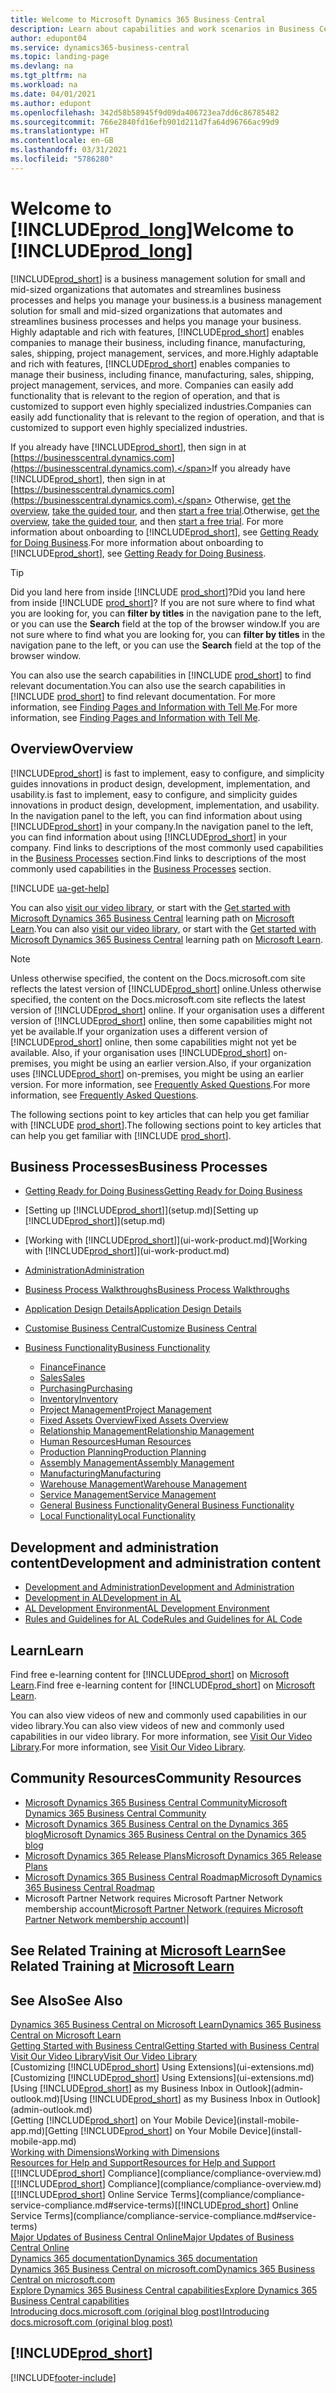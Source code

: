 ```yaml
---
title: Welcome to Microsoft Dynamics 365 Business Central
description: Learn about capabilities and work scenarios in Business Central that helps companies manage their business, including finance, manufacturing, sales, shipping, project management, services, and more.
author: edupont04
ms.service: dynamics365-business-central
ms.topic: landing-page
ms.devlang: na
ms.tgt_pltfrm: na
ms.workload: na
ms.date: 04/01/2021
ms.author: edupont
ms.openlocfilehash: 342d58b58945f9d09da406723ea7dd6c86785482
ms.sourcegitcommit: 766e2840fd16efb901d211d7fa64d96766ac99d9
ms.translationtype: HT
ms.contentlocale: en-GB
ms.lasthandoff: 03/31/2021
ms.locfileid: "5786280"
---
```

# <a name="welcome-to-prod_long"></a><span data-ttu-id="181c7-103">Welcome to [!INCLUDE[prod_long](includes/prod_long.md)]</span><span class="sxs-lookup"><span data-stu-id="181c7-103">Welcome to [!INCLUDE[prod_long](includes/prod_long.md)]</span></span>

[!INCLUDE[prod_short](includes/prod_short.md)] <span data-ttu-id="181c7-104">is a business management solution for small and mid-sized organizations that automates and streamlines business processes and helps you manage your business.</span><span class="sxs-lookup"><span data-stu-id="181c7-104">is a business management solution for small and mid-sized organizations that automates and streamlines business processes and helps you manage your business.</span></span> <span data-ttu-id="181c7-105">Highly adaptable and rich with features, [!INCLUDE[prod_short](includes/prod_short.md)] enables companies to manage their business, including finance, manufacturing, sales, shipping, project management, services, and more.</span><span class="sxs-lookup"><span data-stu-id="181c7-105">Highly adaptable and rich with features, [!INCLUDE[prod_short](includes/prod_short.md)] enables companies to manage their business, including finance, manufacturing, sales, shipping, project management, services, and more.</span></span> <span data-ttu-id="181c7-106">Companies can easily add functionality that is relevant to the region of operation, and that is customized to support even highly specialized industries.</span><span class="sxs-lookup"><span data-stu-id="181c7-106">Companies can easily add functionality that is relevant to the region of operation, and that is customized to support even highly specialized industries.</span></span>  

<span data-ttu-id="181c7-107">If you already have [!INCLUDE[prod_short](includes/prod_short.md)], then sign in at [https://businesscentral.dynamics.com](https://businesscentral.dynamics.com).</span><span class="sxs-lookup"><span data-stu-id="181c7-107">If you already have [!INCLUDE[prod_short](includes/prod_short.md)], then sign in at [https://businesscentral.dynamics.com](https://businesscentral.dynamics.com).</span></span> <span data-ttu-id="181c7-108">Otherwise, [get the overview](https://dynamics.microsoft.com/business-central/overview/),  [take the guided tour](https://dynamics.microsoft.com/en-us/guidedtour/dynamics/business-central/1/1), and then [start a free trial](https://go.microsoft.com/fwlink/?linkid=847861).</span><span class="sxs-lookup"><span data-stu-id="181c7-108">Otherwise, [get the overview](https://dynamics.microsoft.com/business-central/overview/),  [take the guided tour](https://dynamics.microsoft.com/en-us/guidedtour/dynamics/business-central/1/1), and then [start a free trial](https://go.microsoft.com/fwlink/?linkid=847861).</span></span> <span data-ttu-id="181c7-109">For more information about onboarding to [!INCLUDE[prod_short](includes/prod_short.md)], see [Getting Ready for Doing Business](ui-get-ready-business.md).</span><span class="sxs-lookup"><span data-stu-id="181c7-109">For more information about onboarding to [!INCLUDE[prod_short](includes/prod_short.md)], see [Getting Ready for Doing Business](ui-get-ready-business.md).</span></span>  

> [!TIP]
> <span data-ttu-id="181c7-110">Did you land here from inside [!INCLUDE [prod_short](includes/prod_short.md)]?</span><span class="sxs-lookup"><span data-stu-id="181c7-110">Did you land here from inside [!INCLUDE [prod_short](includes/prod_short.md)]?</span></span> <span data-ttu-id="181c7-111">If you are not sure where to find what you are looking for, you can **filter by titles** in the navigation pane to the left, or you can use the **Search** field at the top of the browser window.</span><span class="sxs-lookup"><span data-stu-id="181c7-111">If you are not sure where to find what you are looking for, you can **filter by titles** in the navigation pane to the left, or you can use the **Search** field at the top of the browser window.</span></span>  
>
> <span data-ttu-id="181c7-112">You can also use the search capabilities in [!INCLUDE [prod_short](includes/prod_short.md)] to find relevant documentation.</span><span class="sxs-lookup"><span data-stu-id="181c7-112">You can also use the search capabilities in [!INCLUDE [prod_short](includes/prod_short.md)] to find relevant documentation.</span></span> <span data-ttu-id="181c7-113">For more information, see [Finding Pages and Information with Tell Me](ui-search.md).</span><span class="sxs-lookup"><span data-stu-id="181c7-113">For more information, see [Finding Pages and Information with Tell Me](ui-search.md).</span></span>

## <a name="overview"></a><span data-ttu-id="181c7-114">Overview</span><span class="sxs-lookup"><span data-stu-id="181c7-114">Overview</span></span>

[!INCLUDE[prod_short](includes/prod_short.md)] <span data-ttu-id="181c7-115">is fast to implement, easy to configure, and simplicity guides innovations in product design, development, implementation, and usability.</span><span class="sxs-lookup"><span data-stu-id="181c7-115">is fast to implement, easy to configure, and simplicity guides innovations in product design, development, implementation, and usability.</span></span> <span data-ttu-id="181c7-116">In the navigation panel to the left, you can find information about using [!INCLUDE[prod_short](includes/prod_short.md)] in your company.</span><span class="sxs-lookup"><span data-stu-id="181c7-116">In the navigation panel to the left, you can find information about using [!INCLUDE[prod_short](includes/prod_short.md)] in your company.</span></span> <span data-ttu-id="181c7-117">Find links to descriptions of the most commonly used capabilities in the [Business Processes](#business-processes) section.</span><span class="sxs-lookup"><span data-stu-id="181c7-117">Find links to descriptions of the most commonly used capabilities in the [Business Processes](#business-processes) section.</span></span>  

[!INCLUDE [ua-get-help](includes/ua-get-help.md)]

<span data-ttu-id="181c7-118">You can also [visit our video library](across-videos.md), or start with the [Get started with Microsoft Dynamics 365 Business Central](/learn/paths/get-started-dynamics-365-business-central/) learning path on [Microsoft Learn](/learn/dynamics365/business-central?WT.mc_id=dyn365bc_landingpage-docs).</span><span class="sxs-lookup"><span data-stu-id="181c7-118">You can also [visit our video library](across-videos.md), or start with the [Get started with Microsoft Dynamics 365 Business Central](/learn/paths/get-started-dynamics-365-business-central/) learning path on [Microsoft Learn](/learn/dynamics365/business-central?WT.mc_id=dyn365bc_landingpage-docs).</span></span>  

> [!NOTE]
> <span data-ttu-id="181c7-119">Unless otherwise specified, the content on the Docs.microsoft.com site reflects the latest version of [!INCLUDE[prod_short](includes/prod_short.md)] online.</span><span class="sxs-lookup"><span data-stu-id="181c7-119">Unless otherwise specified, the content on the Docs.microsoft.com site reflects the latest version of [!INCLUDE[prod_short](includes/prod_short.md)] online.</span></span> <span data-ttu-id="181c7-120">If your organisation uses a different version of [!INCLUDE[prod_short](includes/prod_short.md)] online, then some capabilities might not yet be available.</span><span class="sxs-lookup"><span data-stu-id="181c7-120">If your organization uses a different version of [!INCLUDE[prod_short](includes/prod_short.md)] online, then some capabilities might not yet be available.</span></span> <span data-ttu-id="181c7-121">Also, if your organisation uses [!INCLUDE[prod_short](includes/prod_short.md)] on-premises, you might be using an earlier version.</span><span class="sxs-lookup"><span data-stu-id="181c7-121">Also, if your organization uses [!INCLUDE[prod_short](includes/prod_short.md)] on-premises, you might be using an earlier version.</span></span> <span data-ttu-id="181c7-122">For more information, see [Frequently Asked Questions](across-faq.md).</span><span class="sxs-lookup"><span data-stu-id="181c7-122">For more information, see [Frequently Asked Questions](across-faq.md).</span></span>

<span data-ttu-id="181c7-123">The following sections point to key articles that can help you get familiar with [!INCLUDE [prod_short](includes/prod_short.md)].</span><span class="sxs-lookup"><span data-stu-id="181c7-123">The following sections point to key articles that can help you get familiar with [!INCLUDE [prod_short](includes/prod_short.md)].</span></span>  

## <a name="business-processes"></a><span data-ttu-id="181c7-124">Business Processes</span><span class="sxs-lookup"><span data-stu-id="181c7-124">Business Processes</span></span>

- [<span data-ttu-id="181c7-125">Getting Ready for Doing Business</span><span class="sxs-lookup"><span data-stu-id="181c7-125">Getting Ready for Doing Business</span></span>](ui-get-ready-business.md)
- <span data-ttu-id="181c7-126">[Setting up [!INCLUDE[prod_short](includes/prod_short.md)]](setup.md)</span><span class="sxs-lookup"><span data-stu-id="181c7-126">[Setting up [!INCLUDE[prod_short](includes/prod_short.md)]](setup.md)</span></span>
- <span data-ttu-id="181c7-127">[Working with [!INCLUDE[prod_short](includes/prod_short.md)]](ui-work-product.md)</span><span class="sxs-lookup"><span data-stu-id="181c7-127">[Working with [!INCLUDE[prod_short](includes/prod_short.md)]](ui-work-product.md)</span></span>
- [<span data-ttu-id="181c7-128">Administration</span><span class="sxs-lookup"><span data-stu-id="181c7-128">Administration</span></span>](admin-setup-and-administration.md)
- [<span data-ttu-id="181c7-129">Business Process Walkthroughs</span><span class="sxs-lookup"><span data-stu-id="181c7-129">Business Process Walkthroughs</span></span>](walkthrough-business-process-walkthroughs.md)
- [<span data-ttu-id="181c7-130">Application Design Details</span><span class="sxs-lookup"><span data-stu-id="181c7-130">Application Design Details</span></span>](design-details-application-design.md)
- [<span data-ttu-id="181c7-131">Customise Business Central</span><span class="sxs-lookup"><span data-stu-id="181c7-131">Customize Business Central</span></span>](ui-customizing-overview.md)
- [<span data-ttu-id="181c7-132">Business Functionality</span><span class="sxs-lookup"><span data-stu-id="181c7-132">Business Functionality</span></span>](across-business-functionality.md)

  - [<span data-ttu-id="181c7-133">Finance</span><span class="sxs-lookup"><span data-stu-id="181c7-133">Finance</span></span>](finance.md)
  - [<span data-ttu-id="181c7-134">Sales</span><span class="sxs-lookup"><span data-stu-id="181c7-134">Sales</span></span>](sales-manage-sales.md)
  - [<span data-ttu-id="181c7-135">Purchasing</span><span class="sxs-lookup"><span data-stu-id="181c7-135">Purchasing</span></span>](purchasing-manage-purchasing.md)
  - [<span data-ttu-id="181c7-136">Inventory</span><span class="sxs-lookup"><span data-stu-id="181c7-136">Inventory</span></span>](inventory-manage-inventory.md)
  - [<span data-ttu-id="181c7-137">Project Management</span><span class="sxs-lookup"><span data-stu-id="181c7-137">Project Management</span></span>](projects-manage-projects.md)
  - [<span data-ttu-id="181c7-138">Fixed Assets Overview</span><span class="sxs-lookup"><span data-stu-id="181c7-138">Fixed Assets Overview</span></span>](fa-manage.md)
  - [<span data-ttu-id="181c7-139">Relationship Management</span><span class="sxs-lookup"><span data-stu-id="181c7-139">Relationship Management</span></span>](marketing-relationship-management.md)
  - [<span data-ttu-id="181c7-140">Human Resources</span><span class="sxs-lookup"><span data-stu-id="181c7-140">Human Resources</span></span>](hr-manage-human-resources.md)
  - [<span data-ttu-id="181c7-141">Production Planning</span><span class="sxs-lookup"><span data-stu-id="181c7-141">Production Planning</span></span>](production-planning.md)
  - [<span data-ttu-id="181c7-142">Assembly Management</span><span class="sxs-lookup"><span data-stu-id="181c7-142">Assembly Management</span></span>](assembly-assemble-items.md)
  - [<span data-ttu-id="181c7-143">Manufacturing</span><span class="sxs-lookup"><span data-stu-id="181c7-143">Manufacturing</span></span>](production-manage-manufacturing.md)
  - [<span data-ttu-id="181c7-144">Warehouse Management</span><span class="sxs-lookup"><span data-stu-id="181c7-144">Warehouse Management</span></span>](warehouse-manage-warehouse.md)
  - [<span data-ttu-id="181c7-145">Service Management</span><span class="sxs-lookup"><span data-stu-id="181c7-145">Service Management</span></span>](service-service.md)
  - [<span data-ttu-id="181c7-146">General Business Functionality</span><span class="sxs-lookup"><span data-stu-id="181c7-146">General Business Functionality</span></span>](ui-across-business-areas.md)
  - [<span data-ttu-id="181c7-147">Local Functionality</span><span class="sxs-lookup"><span data-stu-id="181c7-147">Local Functionality</span></span>](about-localization.md)

## <a name="development-and-administration-content"></a><span data-ttu-id="181c7-148">Development and administration content</span><span class="sxs-lookup"><span data-stu-id="181c7-148">Development and administration content</span></span>

- [<span data-ttu-id="181c7-149">Development and Administration</span><span class="sxs-lookup"><span data-stu-id="181c7-149">Development and Administration</span></span>](/dynamics365/business-central/dev-itpro/index)
- [<span data-ttu-id="181c7-150">Development in AL</span><span class="sxs-lookup"><span data-stu-id="181c7-150">Development in AL</span></span>](/dynamics365/business-central/dev-itpro/developer/devenv-dev-overview)
- [<span data-ttu-id="181c7-151">AL Development Environment</span><span class="sxs-lookup"><span data-stu-id="181c7-151">AL Development Environment</span></span>](/dynamics365/business-central/dev-itpro/developer/devenv-reference-overview)
- [<span data-ttu-id="181c7-152">Rules and Guidelines for AL Code</span><span class="sxs-lookup"><span data-stu-id="181c7-152">Rules and Guidelines for AL Code</span></span>](/dynamics365/business-central/dev-itpro/compliance/apptest-overview)

## <a name="learn"></a><span data-ttu-id="181c7-153">Learn</span><span class="sxs-lookup"><span data-stu-id="181c7-153">Learn</span></span>

<span data-ttu-id="181c7-154">Find free e-learning content for [!INCLUDE[prod_short](includes/prod_short.md)] on [Microsoft Learn](/learn/dynamics365/business-central?WT.mc_id=dyn365bc_landingpage-docs).</span><span class="sxs-lookup"><span data-stu-id="181c7-154">Find free e-learning content for [!INCLUDE[prod_short](includes/prod_short.md)] on [Microsoft Learn](/learn/dynamics365/business-central?WT.mc_id=dyn365bc_landingpage-docs).</span></span>  

<span data-ttu-id="181c7-155">You can also view videos of new and commonly used capabilities in our video library.</span><span class="sxs-lookup"><span data-stu-id="181c7-155">You can also view videos of new and commonly used capabilities in our video library.</span></span> <span data-ttu-id="181c7-156">For more information, see [Visit Our Video Library](across-videos.md).</span><span class="sxs-lookup"><span data-stu-id="181c7-156">For more information, see [Visit Our Video Library](across-videos.md).</span></span>  

## <a name="community-resources"></a><span data-ttu-id="181c7-157">Community Resources</span><span class="sxs-lookup"><span data-stu-id="181c7-157">Community Resources</span></span>

- [<span data-ttu-id="181c7-158">Microsoft Dynamics 365 Business Central Community</span><span class="sxs-lookup"><span data-stu-id="181c7-158">Microsoft Dynamics 365 Business Central Community</span></span>](https://community.dynamics.com/business)
- [<span data-ttu-id="181c7-159">Microsoft Dynamics 365 Business Central on the Dynamics 365 blog</span><span class="sxs-lookup"><span data-stu-id="181c7-159">Microsoft Dynamics 365 Business Central on the Dynamics 365 blog</span></span>](https://cloudblogs.microsoft.com/dynamics365/it/product/business-central/)
- [<span data-ttu-id="181c7-160">Microsoft Dynamics 365 Release Plans</span><span class="sxs-lookup"><span data-stu-id="181c7-160">Microsoft Dynamics 365 Release Plans</span></span>](/dynamics365/release-plans/)
- [<span data-ttu-id="181c7-161">Microsoft Dynamics 365 Business Central Roadmap</span><span class="sxs-lookup"><span data-stu-id="181c7-161">Microsoft Dynamics 365 Business Central Roadmap</span></span>](https://dynamics.microsoft.com/roadmap/business-central/)
- <span data-ttu-id="181c7-162">Microsoft Partner Network requires Microsoft Partner Network membership account</span><span class="sxs-lookup"><span data-stu-id="181c7-162">[Microsoft Partner Network \(requires Microsoft Partner Network membership account\)](https://mspartner.microsoft.com/en/us/windows/index.aspx)|</span></span>  

## <a name="see-related-training-at-microsoft-learn"></a><span data-ttu-id="181c7-163">See Related Training at [Microsoft Learn](/learn/dynamics365/business-central?WT.mc_id=dyn365bc_landingpage-docs)</span><span class="sxs-lookup"><span data-stu-id="181c7-163">See Related Training at [Microsoft Learn](/learn/dynamics365/business-central?WT.mc_id=dyn365bc_landingpage-docs)</span></span>

## <a name="see-also"></a><span data-ttu-id="181c7-164">See Also</span><span class="sxs-lookup"><span data-stu-id="181c7-164">See Also</span></span>

[<span data-ttu-id="181c7-165">Dynamics 365 Business Central on Microsoft Learn</span><span class="sxs-lookup"><span data-stu-id="181c7-165">Dynamics 365 Business Central on Microsoft Learn</span></span>](/learn/dynamics365/business-central?WT.mc_id=dyn365bc_landingpage-docs)  
[<span data-ttu-id="181c7-166">Getting Started with Business Central</span><span class="sxs-lookup"><span data-stu-id="181c7-166">Getting Started with Business Central</span></span>](ui-get-ready-business.md)  
[<span data-ttu-id="181c7-167">Visit Our Video Library</span><span class="sxs-lookup"><span data-stu-id="181c7-167">Visit Our Video Library</span></span>](across-videos.md)  
<span data-ttu-id="181c7-168">[Customizing [!INCLUDE[prod_short](includes/prod_short.md)] Using Extensions](ui-extensions.md)</span><span class="sxs-lookup"><span data-stu-id="181c7-168">[Customizing [!INCLUDE[prod_short](includes/prod_short.md)] Using Extensions](ui-extensions.md)</span></span>  
<span data-ttu-id="181c7-169">[Using [!INCLUDE[prod_short](includes/prod_short.md)] as my Business Inbox in Outlook](admin-outlook.md)</span><span class="sxs-lookup"><span data-stu-id="181c7-169">[Using [!INCLUDE[prod_short](includes/prod_short.md)] as my Business Inbox in Outlook](admin-outlook.md)</span></span>  
<span data-ttu-id="181c7-170">[Getting [!INCLUDE[prod_short](includes/prod_short.md)] on Your Mobile Device](install-mobile-app.md)</span><span class="sxs-lookup"><span data-stu-id="181c7-170">[Getting [!INCLUDE[prod_short](includes/prod_short.md)] on Your Mobile Device](install-mobile-app.md)</span></span>  
[<span data-ttu-id="181c7-171">Working with Dimensions</span><span class="sxs-lookup"><span data-stu-id="181c7-171">Working with Dimensions</span></span>](finance-dimensions.md)  
[<span data-ttu-id="181c7-172">Resources for Help and Support</span><span class="sxs-lookup"><span data-stu-id="181c7-172">Resources for Help and Support</span></span>](product-help-and-support.md)  
<span data-ttu-id="181c7-173">[[!INCLUDE[prod_short](includes/prod_short.md)] Compliance](compliance/compliance-overview.md)</span><span class="sxs-lookup"><span data-stu-id="181c7-173">[[!INCLUDE[prod_short](includes/prod_short.md)] Compliance](compliance/compliance-overview.md)</span></span>  
<span data-ttu-id="181c7-174">[[!INCLUDE[prod_short](includes/prod_short.md)] Online Service Terms](compliance/compliance-service-compliance.md#service-terms)</span><span class="sxs-lookup"><span data-stu-id="181c7-174">[[!INCLUDE[prod_short](includes/prod_short.md)] Online Service Terms](compliance/compliance-service-compliance.md#service-terms)</span></span>  
[<span data-ttu-id="181c7-175">Major Updates of Business Central Online</span><span class="sxs-lookup"><span data-stu-id="181c7-175">Major Updates of Business Central Online</span></span>](/dynamics365/business-central/dev-itpro/administration/update-rollout-timelime)  
[<span data-ttu-id="181c7-176">Dynamics 365 documentation</span><span class="sxs-lookup"><span data-stu-id="181c7-176">Dynamics 365 documentation</span></span>](/dynamics365/)  
[<span data-ttu-id="181c7-177">Dynamics 365 Business Central on microsoft.com</span><span class="sxs-lookup"><span data-stu-id="181c7-177">Dynamics 365 Business Central on microsoft.com</span></span>](https://dynamics.microsoft.com/business-central/overview/)  
[<span data-ttu-id="181c7-178">Explore Dynamics 365 Business Central capabilities</span><span class="sxs-lookup"><span data-stu-id="181c7-178">Explore Dynamics 365 Business Central capabilities</span></span>](https://dynamics.microsoft.com/business-central/capabilities/)  
[<span data-ttu-id="181c7-179">Introducing docs.microsoft.com (original blog post)</span><span class="sxs-lookup"><span data-stu-id="181c7-179">Introducing docs.microsoft.com (original blog post)</span></span>](/teamblog/introducing-docs-microsoft-com)  

## [!INCLUDE[prod_short](includes/free_trial_md.md)]


[!INCLUDE[footer-include](includes/footer-banner.md)]
